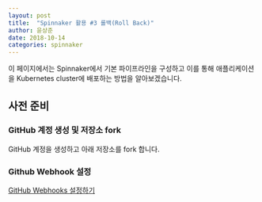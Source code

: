 ```yaml
---
layout: post
title:  "Spinnaker 활용 #3 롤백(Roll Back)"
author: 윤상준
date: 2018-10-14
categories: spinnaker
---
```


이 페이지에서는 Spinnaker에서 기본 파이프라인을 구성하고 이를 통해 애플리케이션을 Kubernetes cluster에
배포하는 방법을 알아보겠습니다.

## 사전 준비

### GitHub 계정 생성 및 저장소 fork

GitHub 계정을 생성하고 아래 저장소를 fork 합니다.

### Github Webhook 설정

[GitHub Webhooks 설정하기](/blog/spinnaker/2018/08/15/configuration-spinnaker-4.html)
